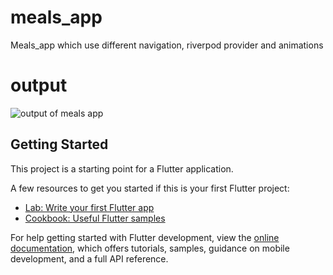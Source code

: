 # meals_app

Meals_app which use different navigation, riverpod provider and animations

# output


![output of meals app](https://github.com/baralisachin10/Meals_app/assets/116510605/25523b0f-4a4b-4c83-a83c-b6b0f6b2af3d)



## Getting Started


This project is a starting point for a Flutter application.

A few resources to get you started if this is your first Flutter project:

- [Lab: Write your first Flutter app](https://docs.flutter.dev/get-started/codelab)
- [Cookbook: Useful Flutter samples](https://docs.flutter.dev/cookbook)

For help getting started with Flutter development, view the
[online documentation](https://docs.flutter.dev/), which offers tutorials,
samples, guidance on mobile development, and a full API reference.

